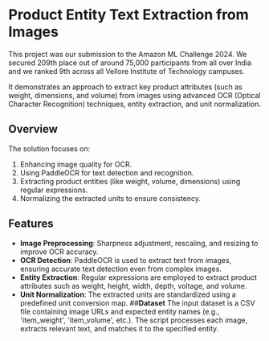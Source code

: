 # **Product Entity Text Extraction from Images**
This project was our submission to the Amazon ML Challenge 2024. We secured 209th place out of around 75,000 participants from all over India and we ranked 9th across all Vellore Institute of Technology campuses.

It demonstrates an approach to extract key product attributes (such as weight, dimensions, and volume) from images using advanced OCR (Optical Character Recognition) techniques, entity extraction, and unit normalization.

## **Overview**
The solution focuses on:

1.  Enhancing image quality for OCR.
2.  Using PaddleOCR for text detection and recognition.
3.  Extracting product entities (like weight, volume, dimensions) using regular expressions.
4.  Normalizing the extracted units to ensure consistency.
## **Features**
- **Image Preprocessing**: Sharpness adjustment, rescaling, and resizing to improve OCR accuracy.
- **OCR Detection**: PaddleOCR is used to extract text from images, ensuring accurate text detection even from complex images.
- **Entity Extraction**: Regular expressions are employed to extract product attributes such as weight, height, width, depth, voltage, and volume.
- **Unit Normalization**: The extracted units are standardized using a predefined unit conversion map.
##**Dataset**
The input dataset is a CSV file containing image URLs and expected entity names (e.g., 'item_weight', 'item_volume', etc.). The script processes each image, extracts relevant text, and matches it to the specified entity.
